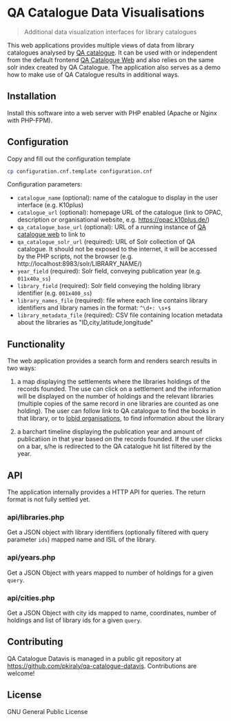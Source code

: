 # QA Catalogue Data Visualisations

> Additional data visualization interfaces for library catalogues

This web applications provides multiple views of data from library catalogues analysed by [QA catalogue](https://github.com/pkiraly/qa-catalogue). It can be used with or independent from the default frontend [QA Catalogue Web](https://github.com/pkiraly/qa-catalogue-web) and also relies on the same solr index created by QA Catalogue. The application also serves as a demo how to make use of QA Catalogue results in additional ways.

## Installation

Install this software into a web server with PHP enabled (Apache or Nginx with PHP-FPM).

## Configuration

Copy and fill out the configuration template

```bash
cp configuration.cnf.template configuration.cnf
```

Configuration parameters:

- `catalogue_name` (optional): name of the catalogue to display in the user interface (e.g. K10plus)
- `catalogue_url` (optional): homepage URL of the catalogue (link to OPAC, description or organisational website, e.g. <https://opac.k10plus.de/>)
- `qa_catalogue_base_url` (optional): URL of a running instance of [QA catalogue web](https://github.com/pkiraly/qa-catalogue-web) to link to
- `qa_catalogue_solr_url` (required): URL of Solr collection of QA catalogue. It should not be exposed to the internet, it will be accessed by the PHP scripts, not the browser (e.g. http://localhost:8983/solr/LIBRARY_NAME/)
- `year_field` (required): Solr field, conveying publication year (e.g. `011x40a_ss`)
- `library_field` (required): Solr field conveying the holding library identifier (e.g. `001x400_ss`)
- `library_names_file` (required): file where each line contains library identifiers and library names in the format: `^\d+: \s+$`
- `library_metadata_file` (required): CSV file containing location metadata about the libraries as "ID,city,latitude,longitude"

## Functionality

The web application provides a search form and renders search results in two ways:

1. a map displaying the settlements where the libraries holdings of the records founded. The use can click on a settlement and the information will be displayed on the number of holdings and the relevant libraries (multiple copies of the same record in one libraries are counted as one holding). The user can follow link to QA catalogue to find the books in that library, or to [lobid organisations](https://lobid.org/organisations), to find information about the library

2. a barchart timeline displaying the publication year and amount of publicatiion in that year based on the records founded. If the user clicks on a bar, s/he is redirected to the QA catalogue hit list filtered by the year.

## API

The application internally provides a HTTP API for queries. The return format is not fully settled yet.

### api/libraries.php

Get a JSON object with library identifiers (optionally filtered with query parameter `ids`) mapped name and ISIL of the library.

### api/years.php

Get a JSON Object with years mapped to number of holdings for a given `query`.

### api/cities.php

Get a JSON Object with city ids mapped to name, coordinates, number of holdings and list of library ids for a given `query`.

## Contributing

QA Catalogue Datavis is managed in a public git repository at <https://github.com/pkiraly/qa-catalogue-datavis>. Contributions are welcome!

## License

GNU General Public License

